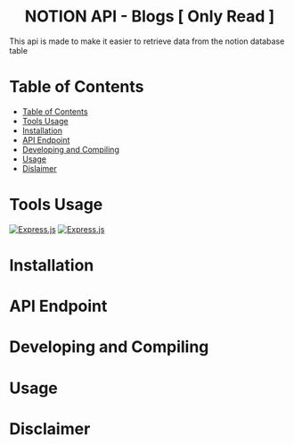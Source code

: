 <h1 align="center"> NOTION API - Blogs [ Only Read ] </h1>
This api is made to make it easier to retrieve data from the notion database table

# Table of Contents

- [Table of Contents](#table-of-contents)
- [Tools Usage](#tools-usage)
- [Installation](#installation)
- [API Endpoint](#api-endpoint)
- [Developing and Compiling](#developing-and-compiling)
- [Usage](#usage)
- [Dislaimer](#dislaimer)

# Tools Usage 
[![Express.js](https://img.shields.io/badge/Express.js-000000?style=for-the-badge&logo=express&logoColor=white)](https://www.expressjs.com)
[![Express.js](https://img.shields.io/badge/Notion-000000?style=for-the-badge&logo=notion&logoColor=white)](https://www.notion.io)

# Installation

# API Endpoint

# Developing and Compiling

# Usage

# Disclaimer
